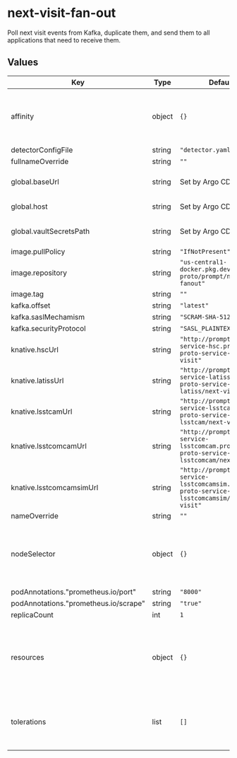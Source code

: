 # next-visit-fan-out

Poll next visit events from Kafka, duplicate them, and send them to all applications that need to receive them.

## Values

| Key | Type | Default | Description |
|-----|------|---------|-------------|
| affinity | object | `{}` | Affinity rules for the next-visit-fan-out deployment pod |
| detectorConfigFile | string | `"detector.yaml"` |  |
| fullnameOverride | string | `""` |  |
| global.baseUrl | string | Set by Argo CD | Base URL for the environment |
| global.host | string | Set by Argo CD | Host name for ingress |
| global.vaultSecretsPath | string | Set by Argo CD | Base path for Vault secrets |
| image.pullPolicy | string | `"IfNotPresent"` |  |
| image.repository | string | `"us-central1-docker.pkg.dev/prompt-proto/prompt/nextvisit-fanout"` |  |
| image.tag | string | `""` |  |
| kafka.offset | string | `"latest"` |  |
| kafka.saslMechamism | string | `"SCRAM-SHA-512"` |  |
| kafka.securityProtocol | string | `"SASL_PLAINTEXT"` |  |
| knative.hscUrl | string | `"http://prompt-proto-service-hsc.prompt-proto-service-hsc/next-visit"` |  |
| knative.latissUrl | string | `"http://prompt-proto-service-latiss.prompt-proto-service-latiss/next-visit"` |  |
| knative.lsstcamUrl | string | `"http://prompt-proto-service-lsstcam.prompt-proto-service-lsstcam/next-visit"` |  |
| knative.lsstcomcamUrl | string | `"http://prompt-proto-service-lsstcomcam.prompt-proto-service-lsstcomcam/next-visit"` |  |
| knative.lsstcomcamsimUrl | string | `"http://prompt-proto-service-lsstcomcamsim.prompt-proto-service-lsstcomcamsim/next-visit"` |  |
| nameOverride | string | `""` |  |
| nodeSelector | object | `{}` | Node selection rules for the next-visit-fan-out deployment pod |
| podAnnotations."prometheus.io/port" | string | `"8000"` |  |
| podAnnotations."prometheus.io/scrape" | string | `"true"` |  |
| replicaCount | int | `1` |  |
| resources | object | `{}` | Resource limits and requests for the next-visit-fan-out deployment pod |
| tolerations | list | `[]` | Tolerations for the next-visit-fan-out deployment pod |
